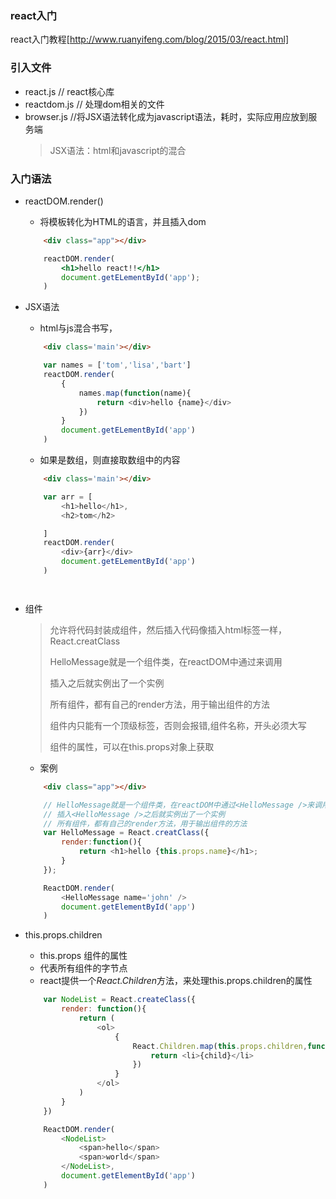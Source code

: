 ### react入门

react入门教程[http://www.ruanyifeng.com/blog/2015/03/react.html]

### 引入文件
+ react.js // react核心库
+ reactdom.js // 处理dom相关的文件
+ browser.js //将JSX语法转化成为javascript语法，耗时，实际应用应放到服务端
	> JSX语法：html和javascript的混合

### 入门语法
+ reactDOM.render()
	- 将模板转化为HTML的语言，并且插入dom
	```html
		<div class="app"></div>
	```
	```jsx
		reactDOM.render(
			<h1>hello react!!</h1>
			document.getELementById('app');
		)
	```

+ JSX语法
	- html与js混合书写，
	```html
		<div class='main'></div>
	```
	```js
		var names = ['tom','lisa','bart']
		reactDOM.render(
			{
				names.map(function(name){
					return <div>hello {name}</div>
				})
			}
			document.getELementById('app')
		)
	```
	- 如果是数组，则直接取数组中的内容
	```html
		<div class='main'></div>
	```
	```js
		var arr = [
			<h1>hello</h1>,
			<h2>tom</h2>

		]
		reactDOM.render(
			<div>{arr}</div>
			document.getELementById('app')
		)
	```
```html
```
```js
```
+ 组件
	> 允许将代码封装成组件，然后插入代码像插入html标签一样，React.creatClass
	>
	> HelloMessage就是一个组件类，在reactDOM中通过<HelloMessage />来调用
	>
	> 插入<HelloMessage />之后就实例出了一个实例
	>
	> 所有组件，都有自己的render方法，用于输出组件的方法
	>
	> 组件内只能有一个顶级标签，否则会报错,组件名称，开头必须大写
	>
	> 组件的属性，可以在this.props对象上获取

	- 案例
	```html
		<div class="app"></div>
	```
	```js
		// HelloMessage就是一个组件类，在reactDOM中通过<HelloMessage />来调用
		// 插入<HelloMessage />之后就实例出了一个实例
		// 所有组件，都有自己的render方法，用于输出组件的方法
		var HelloMessage = React.creatClass({
			render:function(){
				return <h1>hello {this.props.name}</h1>;
			}
		});

		ReactDOM.render(
			<HelloMessage name='john' />
			document.getElementById('app')
		)
	```


+ this.props.children
	- this.props 组件的属性
	- 代表所有组件的字节点
	- react提供一个*React.Children*方法，来处理this.props.children的属性
	```js
		var NodeList = React.createClass({
			render: function(){
				return (
					<ol>
						{
							React.Children.map(this.props.children,function(child){
								return <li>{child}</li>
							})
						}
					</ol>
				)
			}
		})

		ReactDOM.render(
			<NodeList>
				<span>hello</span>
				<span>world</span>
			</NodeList>,
			document.getElementById('app')
		)
	```





